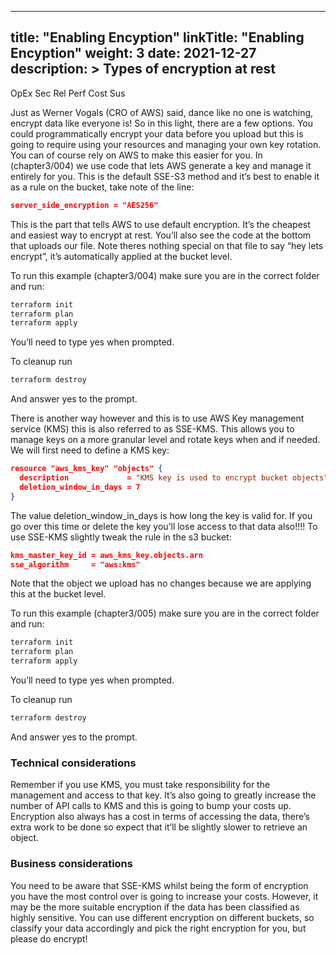 
---
title: "Enabling Encyption"
linkTitle: "Enabling Encyption"
weight: 3 
date: 2021-12-27
description: >
  Types of encryption at rest
---
<span class=opex-sec>OpEx</span>
<span class=sec-on>Sec</span>
<span class=rel-off>Rel</span>
<span class=perf-sec>Perf</span>
<span class=cost-sec>Cost</span>
<span class=sus-off>Sus</span>

Just as Werner Vogals (CRO of AWS) said, dance like no one is watching, encrypt data like everyone is! So in this light, there are a few options. You could programmatically encrypt your data before you upload but this is going to require using your resources and managing your own key rotation. You can of course rely on AWS to make this easier for you. In (chapter3/004) we use code that lets AWS generate a key and manage it entirely for you. This is the default SSE-S3 method and it’s best to enable it as a rule on the bucket, take note of the line:
  ```json
  server_side_encryption = "AES256"
  ```
This is the part that tells AWS to use default encryption. It’s the cheapest and easiest way to encrypt at rest. You’ll also see the code at the bottom that uploads our file. Note theres nothing special on that file to say “hey lets encrypt”, it’s automatically applied at the bucket level.

To run this example (chapter3/004) make sure you are in the correct folder and run:
  ```bash
  terraform init
  terraform plan
  terraform apply
  ```
You’ll need to type yes when prompted.

To cleanup run
  ```bash
  terraform destroy
  ```
And answer yes to the prompt.

There is another way however and this is to use AWS Key management service (KMS) this is also referred to as SSE-KMS. This allows you to manage keys on a more granular level and rotate keys when and if needed. We will first need to define a KMS key:
```json
resource "aws_kms_key" "objects" {
  description             = "KMS key is used to encrypt bucket objects"
  deletion_window_in_days = 7
}
```
The value deletion_window_in_days is how long the key is valid for. If you go over this time or delete the key you’ll lose access to that data also!!!! To use SSE-KMS slightly tweak the rule in the s3 bucket:
  ```json
  kms_master_key_id = aws_kms_key.objects.arn
  sse_algorithm     = "aws:kms"
  ```
Note that the object we upload has no changes because we are applying this at the bucket level.

To run this example (chapter3/005) make sure you are in the correct folder and run:
  ```bash
  terraform init
  terraform plan
  terraform apply
  ```
You’ll need to type yes when prompted.

To cleanup run
  ```bash
  terraform destroy
  ```
And answer yes to the prompt.

### Technical considerations
Remember if you use KMS, you must take responsibility for the management and access to that key. It’s also going to greatly increase the number of API calls to KMS and this is going to bump your costs up. Encryption also always has a cost in terms of accessing the data, there’s extra work to be done so expect that it’ll be slightly slower to retrieve an object.

### Business considerations
You need to be aware that SSE-KMS whilst being the form of encryption you have the most control over is going to increase your costs. However, it may be the more suitable encryption if the data has been classified as highly sensitive. You can use different encryption on different buckets, so classify your data accordingly and pick the right encryption for you, but please do encrypt!

